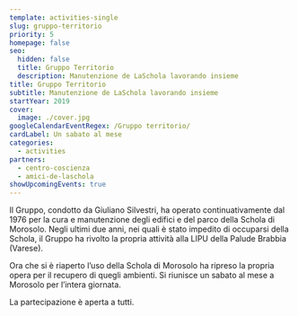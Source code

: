 ```yaml
---
template: activities-single
slug: gruppo-territorio
priority: 5
homepage: false
seo:
  hidden: false
  title: Gruppo Territorio
  description: Manutenzione de LaSchola lavorando insieme
title: Gruppo Territorio
subtitle: Manutenzione de LaSchola lavorando insieme
startYear: 2019
cover:
  image: ./cover.jpg
googleCalendarEventRegex: /Gruppo territorio/
cardLabel: Un sabato al mese
categories:
  - activities
partners:
  - centro-coscienza
  - amici-de-laschola
showUpcomingEvents: true
---
```


<EntryInfo variant="upcoming" value="un sabato al mese, dalle 9:00 alle 15:00"/>
<EntryInfo variant="location" label="Ci trovate" value="nel [parco 🍂](/spazi/parco/)" $bottom={6}/>

<Row>
<Col $initial $columned>

Il Gruppo, condotto da Giuliano Silvestri, ha operato continuativamente dal 1976 per la cura e manutenzione degli edifici e del parco della Schola di Morosolo. Negli ultimi due anni, nei quali è stato impedito di occuparsi della Schola, il Gruppo ha rivolto la propria attività alla LIPU della Palude Brabbia (Varese).

Ora che si è riaperto l’uso della Schola di Morosolo ha ripreso la propria opera per il recupero di quegli ambienti. Si riunisce un sabato al mese a Morosolo per l’intera giornata.

La partecipazione è aperta a tutti.

</Col>
</Row>
